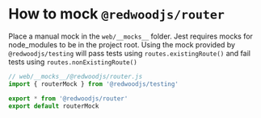 # How to mock `@redwoodjs/router`

Place a manual mock in the `web/__mocks__` folder. Jest requires mocks for node_modules to be in the project root. Using the mock provided by `@redwoodjs/testing` will pass tests using `routes.existingRoute()` and fail tests using `routes.nonExistingRoute()`

```javascript
// web/__mocks__/@redwoodjs/router.js
import { routerMock } from '@redwoodjs/testing'

export * from '@redwoodjs/router'
export default routerMock
```
